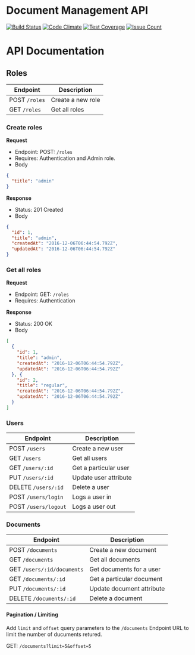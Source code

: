 # Document Management API

[![Build Status][travis-image]][travis-url]
[![Code Climate][codeclimate-image]][codeclimate-url]
[![Test Coverage][test-coverage-image]][test-coverage-url]
[![Issue Count][issues-image]][issues-url]


# API Documentation

## Roles

Endpoint | Description
----------|-------------
POST `/roles` | Create a new role
GET `/roles` | Get all roles

### Create roles

**Request**
- Endpoint: POST: `/roles`
- Requires: Authentication and Admin role.
- Body
```json
{
  "title": "admin"
}
```
**Response**
- Status: 201 Created
- Body
```json
{
  "id": 1,
  "title": "admin",
  "createdAt": "2016-12-06T06:44:54.792Z",
  "updatedAt": "2016-12-06T06:44:54.792Z"
}
```

### Get all roles

**Request**
- Endpoint: GET: `/roles`
- Requires: Authentication

**Response**
- Status: 200 OK
- Body
```json
[
  {
    "id": 1,
    "title": "admin",
    "createdAt": "2016-12-06T06:44:54.792Z",
    "updatedAt": "2016-12-06T06:44:54.792Z"
  }, {
    "id": 2,
    "title": "regular",
    "createdAt": "2016-12-06T06:44:54.792Z",
    "updatedAt": "2016-12-06T06:44:54.792Z"
  }
]
```

### Users

Endpoint | Description
----------|-------------
POST `/users` | Create a new user
GET `/users` | Get all users
GET `/users/:id` | Get a particular user
PUT `/users/:id` | Update user attribute
DELETE `/users/:id` | Delete a user
POST `/users/login` | Logs a user in
POST `/users/logout` | Logs a user out

### Documents

Endpoint | Description
----------|-------------
POST `/documents` | Create a new document
GET `/documents` | Get all documents
GET `/users/:id/documents` | Get documents for a user
GET `/documents/:id` | Get a particular document
PUT `/documents/:id` | Update document attribute
DELETE `/documents/:id` | Delete a document

#### Pagination / Limiting

Add `limit` and `offset` query parameters to the `/documents` Endpoint URL to limit the number of ducuments retured.

GET: `/documents?limit=5&offset=5`


[travis-url]: https://travis-ci.org/azemoh/doc-man-api
[travis-image]: https://travis-ci.org/azemoh/doc-man-api.svg

[codeclimate-url]: https://codeclimate.com/github/azemoh/doc-man-api
[codeclimate-image]: https://codeclimate.com/github/azemoh/doc-man-api/badges/gpa.svg

[test-coverage-url]: https://codeclimate.com/github/azemoh/doc-man-api/coverage
[test-coverage-image]: https://codeclimate.com/github/azemoh/doc-man-api/badges/coverage.svg

[issues-image]: https://codeclimate.com/github/azemoh/doc-man-api/badges/issue_count.svg
[issues-url]: https://codeclimate.com/github/azemoh/doc-man-api
